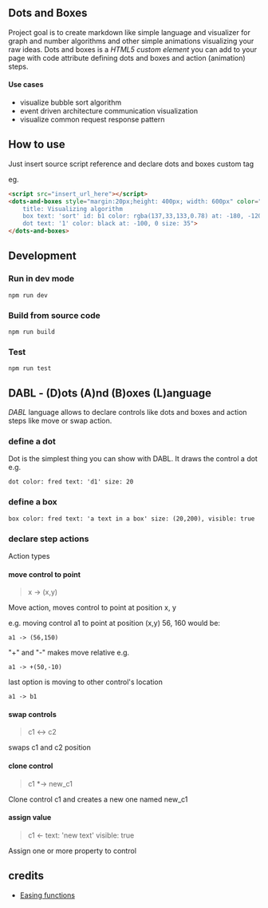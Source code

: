 ## Dots and Boxes

Project goal is to create markdown like simple language and visualizer for graph and number algorithms 
and other simple animations visualizing your raw ideas. Dots and boxes is a *HTML5 custom element* you can add to your page with code 
attribute defining dots and boxes and action (animation) steps.


#### Use cases
- visualize bubble sort algorithm
- event driven architecture communication visualization
- visualize common request response pattern 

## How to use

Just insert source script reference and declare dots and boxes custom tag

eg.

```html
<script src="insert_url_here"></script>
<dots-and-boxes style="margin:20px;height: 400px; width: 600px" color="white" code="
    title: Visualizing algorithm
    box text: 'sort' id: b1 color: rgba(137,33,133,0.78) at: -180, -120 size: 260, 80
    dot text: '1' color: black at: -100, 0 size: 35">
</dots-and-boxes>
```

## Development

### Run in dev mode

```shell
npm run dev
```

### Build from source code

```shell
npm run build
```

### Test

```shell
npm run test
```

## DABL - (D)ots (A)nd (B)oxes (L)anguage 

*DABL* language allows to declare controls like dots and boxes
and action steps like move or swap action.

### define a dot

Dot is the simplest thing you can show with DABL. 
It draws the control a dot
e.g.

```dabl
dot color: fred text: 'd1' size: 20
```
### define a box

```dabl
box color: fred text: 'a text in a box' size: (20,200), visible: true
```
### declare step actions

Action types

#### move control to point 

> x -> (x,y)

Move action, moves control to point at position x, y

e.g. moving control a1 to point at position (x,y) 56, 160 would be:
```text
a1 -> (56,150)
```
"+" and "-" makes move relative e.g.
```text
a1 -> +(50,-10)
```
last option is moving to other control's location
```text
a1 -> b1
```
 
#### swap controls

> c1 <-> c2

swaps c1 and c2 position 

#### clone control

> c1 *-> new_c1

Clone control c1 and creates a new one named new_c1

#### assign value

> c1 <- text: 'new text' visible: true

Assign one or more property to control

## credits

- [Easing functions](https://gizma.com/easing/)